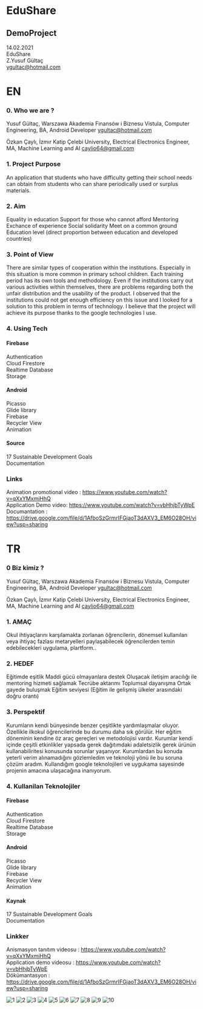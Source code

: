 #  EduShare
## DemoProject


14.02.2021 <br/>
EduShare   <br/>
Z.Yusuf Gültaç  <br/>
ygultac@hotmail.com  <br/>

# EN

### 0. Who we are ?

Yusuf Gültaç, Warszawa Akademia Finansów i Biznesu Vistula, Computer Engineering, BA, Android Developer ygultac@hotmail.com <br/>

Özkan Çaylı, İzmır Katip Çelebi University, Electrical Electronics Engineer, MA, Machine Learning and AI caylio64@gmail.com <br/>

### 1. Project Purpose

An application that students who have difficulty getting their school needs can obtain from students who can share periodically used or surplus materials.

### 2. Aim
Equality in education
Support for those who cannot afford 
Mentoring 
Exchance of experience
Social solidarity
Meet on a common ground
Education level (direct proportion between education and developed countries)

### 3. Point of View

There are similar types of cooperation within the institutions. 
Especially in this situation is more common in primary school children. 
Each training period has its own tools and methodology. 
Even if the institutions carry out various activities within themselves, there are problems regarding both the unfair distribution and the usability of the product.
I observed that the institutions could not get enough efficiency on this issue and I looked for a solution to this problem in terms of technology. 
I believe that the project will achieve its purpose thanks to the google technologies I use.

### 4. Using Tech
#### Firebase 
Authentication <br/>
Cloud Firestore <br/>
Realtime Database <br/>
Storage <br/>

#### Android
Picasso <br/>
Glide library <br/>
Firebase <br/>
Recycler View <br/>
Animation <br/>

#### Source
17 Sustainable Development Goals <br/>
Documentation <br/>

### Links
Animation promotional video : https://www.youtube.com/watch?v=qXxYMxmiHhQ  <br/>
Application Demo video: https://www.youtube.com/watch?v=vbHhjbTyWpE <br/>
Documantation : https://drive.google.com/file/d/1AfboSzGrmrIFGjaoT3dAXV3_EM6O28OH/view?usp=sharing <br/>

# TR

### 0 Biz kimiz ?

Yusuf Gültaç, Warszawa Akademia Finansów i Biznesu Vistula, Computer Engineering, BA, Android Developer ygultac@hotmail.com <br/>

Özkan Çaylı, İzmır Katip Çelebi University, Electrical Electronics Engineer, MA, Machine Learning and AI caylio64@gmail.com <br/>

### 1. AMAÇ

Okul ihtiyaçlarını karşılamakta zorlanan öğrencilerin, dönemsel kullanılan veya ihtiyaç fazlası metaryelleri paylaşabilecek öğrencilerden temin edebilecekleri uygulama, plartform..

### 2. HEDEF
Eğitimde eşitlik
Maddi gücü olmayanlara destek
Oluşacak iletişim aracılığı ile mentoring hizmeti sağlamak
Tecrübe aktarımı
Toplumsal dayanışma
Ortak gayede buluşmak
Eğitim seviyesi (Eğitim ile gelişmiş ülkeler arasındaki doğru orantı) 

### 3. Perspektif	

Kurumların kendi bünyesinde benzer çeşitlikte yardımlaşmalar oluyor. 
Özellikle ilkokul öğrencilerinde bu durumu daha sık görülür. 
Her eğitim döneminin kendine öz araç gereçleri ve metodolojisi vardır. 
Kurumlar kendi içinde çeşitli etkinlikler yapsada gerek dağıtımdaki adaletsizlik gerek ürünün kullanabiliritesi konusunda sorunlar yaşanıyor.
Kurumlardan bu konuda yeterli verim alınamadığını gözlemledim ve teknoloji yönü ile bu soruna çözüm aradım. 
Kullandığım google teknolojileri ve uygukama sayesinde projenin amacına ulaşacağına inanıyorum.

### 4. Kullanilan Teknolojiler
#### Firebase 
Authentication <br/>
Cloud Firestore <br/>
Realtime Database <br/>
Storage <br/>

#### Android
Picasso <br/>
Glide library <br/>
Firebase <br/>
Recycler View <br/>
Animation <br/>

#### Kaynak
17 Sustainable Development Goals <br/>
Documentation <br/>

### Linkker

Anismasyon tanıtım videosu : https://www.youtube.com/watch?v=qXxYMxmiHhQ  <br/>
Application demo videosu : https://www.youtube.com/watch?v=vbHhjbTyWpE <br/>
Dökümantasyon : https://drive.google.com/file/d/1AfboSzGrmrIFGjaoT3dAXV3_EM6O28OH/view?usp=sharing <br/>

![1](https://user-images.githubusercontent.com/62885850/110226171-04aa6180-7efe-11eb-9fe0-17126aab16e5.png)
![2](https://user-images.githubusercontent.com/62885850/110226173-0542f800-7efe-11eb-925d-ef012eb1cf74.png)
![3](https://user-images.githubusercontent.com/62885850/110226174-0542f800-7efe-11eb-8a03-074d2c9e6a6d.png)
![4](https://user-images.githubusercontent.com/62885850/110226175-05db8e80-7efe-11eb-8468-f40899ce3609.png)
![5](https://user-images.githubusercontent.com/62885850/110226177-06742500-7efe-11eb-9f6b-bd003f362b7a.png)
![6](https://user-images.githubusercontent.com/62885850/110226178-06742500-7efe-11eb-80b4-0213028d7c3d.png)
![7](https://user-images.githubusercontent.com/62885850/110226166-02e09e00-7efe-11eb-8510-3fbda3313949.png)
![8](https://user-images.githubusercontent.com/62885850/110226168-03793480-7efe-11eb-917d-10a75de50ed4.png)
![9](https://user-images.githubusercontent.com/62885850/110226169-0411cb00-7efe-11eb-92e7-42722ab63490.png)
![10](https://user-images.githubusercontent.com/62885850/110226170-04aa6180-7efe-11eb-8c7a-9c69791e359b.png)

